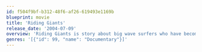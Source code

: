 ```yaml
---
id: f504f9bf-b312-48f6-af26-619493e1169b
blueprint: movie
title: 'Riding Giants'
release_date: '2004-07-09'
overview: 'Riding Giants is story about big wave surfers who have become heroes and legends in their sport. Directed by the skateboard guru Stacy Peralta.'
genres: '[{"id": 99, "name": "Documentary"}]'
---
```

